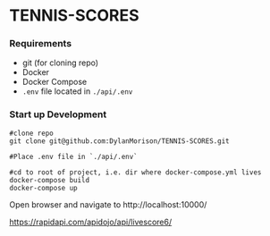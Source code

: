 # TENNIS-SCORES

### Requirements 
- git (for cloning repo)
- Docker
- Docker Compose
- `.env` file located in `./api/.env`

### Start up Development
```
#clone repo
git clone git@github.com:DylanMorison/TENNIS-SCORES.git

#Place .env file in `./api/.env`

#cd to root of project, i.e. dir where docker-compose.yml lives
docker-compose build
docker-compose up 
```

Open browser and navigate to http://localhost:10000/

https://rapidapi.com/apidojo/api/livescore6/
